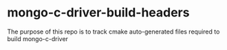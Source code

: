mongo-c-driver-build-headers
============================

The purpose of this repo is to track cmake auto-generated files required to build mongo-c-driver
